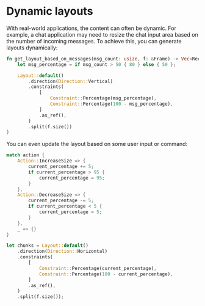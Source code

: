 # Dynamic layouts

With real-world applications, the content can often be dynamic. For example, a chat application may
need to resize the chat input area based on the number of incoming messages. To achieve this, you
can generate layouts dynamically:

```rust
fn get_layout_based_on_messages(msg_count: usize, f: &Frame) -> Vec<Rect> {
    let msg_percentage = if msg_count > 50 { 80 } else { 50 };

    Layout::default()
        .direction(Direction::Vertical)
        .constraints(
            [
                Constraint::Percentage(msg_percentage),
                Constraint::Percentage(100 - msg_percentage),
            ]
            .as_ref(),
        )
        .split(f.size())
}
```

You can even update the layout based on some user input or command:

```rust
match action {
    Action::IncreaseSize => {
        current_percentage += 5;
        if current_percentage > 95 {
            current_percentage = 95;
        }
    },
    Action::DecreaseSize => {
        current_percentage -= 5;
        if current_percentage < 5 {
            current_percentage = 5;
        }
    },
    _ => {}
}

let chunks = Layout::default()
    .direction(Direction::Horizontal)
    .constraints(
        [
            Constraint::Percentage(current_percentage),
            Constraint::Percentage(100 - current_percentage),
        ]
        .as_ref(),
    )
    .split(f.size());

```
